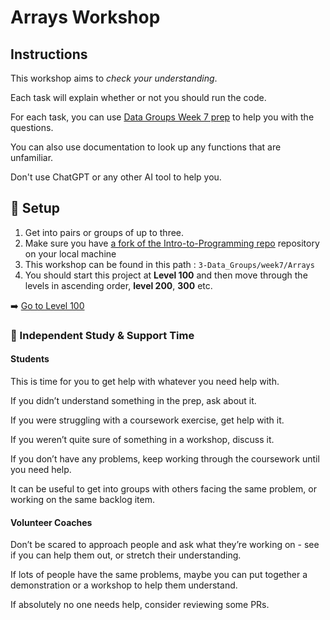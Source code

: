 #  Arrays Workshop
## Instructions

This workshop aims to _check your understanding_.

Each task will explain whether or not you should run the code.

For each task, you can use [Data Groups Week 7 prep](https://github.com/HackYourFutureBelgium/Intro-to-Programming/blob/main/3-Data_Groups/week7/1-preparation.md)
to help you with the questions.

You can also use documentation to look up any functions that are unfamiliar.

Don't use ChatGPT or any other AI tool to help you.

## 🧰 Setup

1. Get into pairs or groups of up to three.
2. Make sure you have [a fork of the Intro-to-Programming repo](https://github.com/HackYourFutureBelgium/Intro-to-Programming) repository on your local machine
3. This workshop can be found in this path : `3-Data_Groups/week7/Arrays`
4. You should start this project at **Level 100** and then move through the levels in ascending order, **level 200**, **300** etc.

➡️ [Go to Level 100](/3-Data_Groups/week7/Arrays/100.js)



### 💬 Independent Study & Support Time
#### Students
This is time for you to get help with whatever you need help with.

If you didn’t understand something in the prep, ask about it.

If you were struggling with a coursework exercise, get help with it.

If you weren’t quite sure of something in a workshop, discuss it.

If you don’t have any problems, keep working through the coursework until you need help.

It can be useful to get into groups with others facing the same problem, or working on the same backlog item.

#### Volunteer Coaches
Don’t be scared to approach people and ask what they’re working on - see if you can help them out, or stretch their understanding.

If lots of people have the same problems, maybe you can put together a demonstration or a workshop to help them understand.

If absolutely no one needs help, consider reviewing some PRs. 